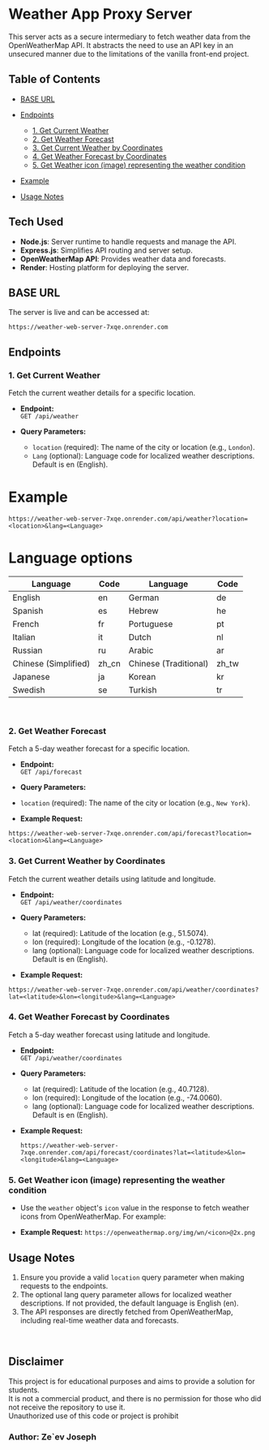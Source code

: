 # Weather App Proxy Server

This server acts as a secure intermediary to fetch weather data from the OpenWeatherMap API.
It abstracts the need to use an API key in an unsecured manner due to the limitations of the vanilla front-end project.

## Table of Contents

- [BASE URL](#base-url)
- [Endpoints](#endpoints)

  - [1. Get Current Weather](#1-get-current-weather)
  - [2. Get Weather Forecast](#2-get-weather-forecast)
  - [3. Get Current Weather by Coordinates](#3-get-current-weather-by-coordinates)
  - [4. Get Weather Forecast by Coordinates](#4-get-weather-forecast-by-coordinates)
  - [5. Get Weather icon (image) representing the weather condition](#5-get-weather-icon-image-representing-the-weather-condition)


- [Example](#example)
- [Usage Notes](#usage-notes)
  <br>

## Tech Used

- **Node.js**: Server runtime to handle requests and manage the API.
- **Express.js**: Simplifies API routing and server setup.
- **OpenWeatherMap API**: Provides weather data and forecasts.
- **Render**: Hosting platform for deploying the server.
  <br>

## BASE URL

The server is live and can be accessed at:

`https://weather-web-server-7xqe.onrender.com`
<br>

## Endpoints

### 1. Get Current Weather

Fetch the current weather details for a specific location.

- **Endpoint:**  
  `GET /api/weather`

- **Query Parameters:**

  - `location` (required): The name of the city or location (e.g., `London`).
  - `Lang` (optional): Language code for localized weather descriptions. Default is en (English).

# Example

`https://weather-web-server-7xqe.onrender.com/api/weather?location=<location>&lang=<Language>`
<br>

# Language options

<table>
  <thead>
    <tr>
      <th>Language</th>
      <th>Code</th>
      <th>Language</th>
      <th>Code</th>
    </tr>
  </thead>
  <tbody>
    <tr>
      <td>English</td>
      <td>en</td>
      <td>German</td>
      <td>de</td>
    </tr>
    <tr>
      <td>Spanish</td>
      <td>es</td>
      <td>Hebrew</td>
      <td>he</td>
    </tr>
    <tr>
      <td>French</td>
      <td>fr</td>
      <td>Portuguese</td>
      <td>pt</td>
    </tr>
    <tr>
      <td>Italian</td>
      <td>it</td>
      <td>Dutch</td>
      <td>nl</td>
    </tr>
    <tr>
      <td>Russian</td>
      <td>ru</td>
      <td>Arabic</td>
      <td>ar</td>
    </tr>
    <tr>
      <td>Chinese (Simplified)</td>
      <td>zh_cn</td>
      <td>Chinese (Traditional)</td>
      <td>zh_tw</td>
    </tr>
    <tr>
      <td>Japanese</td>
      <td>ja</td>
      <td>Korean</td>
      <td>kr</td>
    </tr>
    <tr>
      <td>Swedish</td>
      <td>se</td>
      <td>Turkish</td>
      <td>tr</td>
    </tr>
  </tbody>
</table>

<br>

### 2. Get Weather Forecast

Fetch a 5-day weather forecast for a specific location.

- **Endpoint:**  
  `GET /api/forecast`

- **Query Parameters:**
- `location` (required): The name of the city or location (e.g., `New York`).

- **Example Request:**

`https://weather-web-server-7xqe.onrender.com/api/forecast?location=<location>&lang=<Language>`
<br>

### 3. Get Current Weather by Coordinates

Fetch the current weather details using latitude and longitude.

- **Endpoint:**  
  `GET /api/weather/coordinates`

- **Query Parameters:**

  - lat (required): Latitude of the location (e.g., 51.5074).
  - lon (required): Longitude of the location (e.g., -0.1278).
  - lang (optional): Language code for localized weather descriptions. Default is en (English).

- **Example Request:**

`https://weather-web-server-7xqe.onrender.com/api/weather/coordinates?lat=<latitude>&lon=<longitude>&lang=<Language>`
<br>

### 4. Get Weather Forecast by Coordinates

Fetch a 5-day weather forecast using latitude and longitude.

- **Endpoint:**  
  `GET /api/weather/coordinates`

- **Query Parameters:**

  - lat (required): Latitude of the location (e.g., 40.7128).
  - lon (required): Longitude of the location (e.g., -74.0060).
  - lang (optional): Language code for localized weather descriptions. Default is en (English).

- **Example Request:**

  `https://weather-web-server-7xqe.onrender.com/api/forecast/coordinates?lat=<latitude>&lon=<longitude>&lang=<Language>`
  <br>

### 5. Get Weather icon (image) representing the weather condition

- Use the `weather` object's `icon` value in the response to fetch weather icons from OpenWeatherMap.
  For example:

- **Example Request:**
  `https://openweathermap.org/img/wn/<icon>@2x.png`


## Usage Notes

1. Ensure you provide a valid `location` query parameter when making requests to the endpoints.
2. The optional lang query parameter allows for localized weather descriptions. If not provided,
   the default language is English (en).
3. The API responses are directly fetched from OpenWeatherMap, including real-time weather data and forecasts.

<br>

## Disclaimer

This project is for educational purposes and aims to provide a solution for students.  
It is not a commercial product, and there is no permission for those who did not receive the repository to use it.  
Unauthorized use of this code or project is prohibit

### Author: Ze`ev Joseph